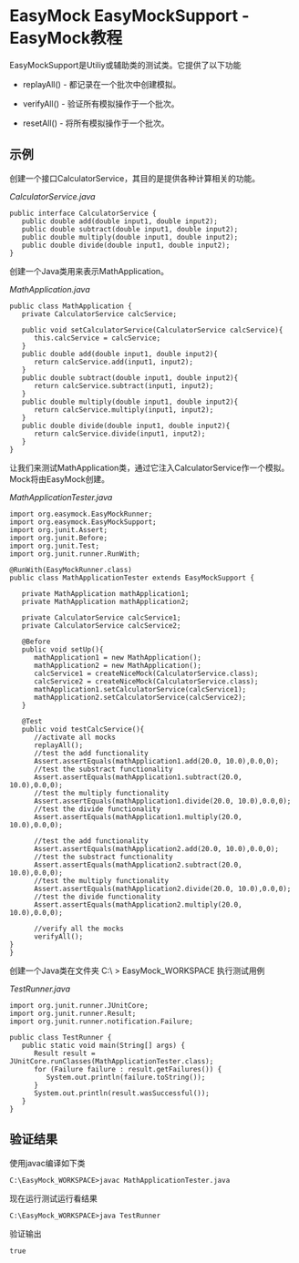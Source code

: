 # EasyMock EasyMockSupport - EasyMock教程

EasyMockSupport是Utiliy或辅助类的测试类。它提供了以下功能

*   replayAll() - 都记录在一个批次中创建模拟。

*   verifyAll() - 验证所有模拟操作于一个批次。

*   resetAll() - 将所有模拟操作于一个批次。

## 示例

创建一个接口CalculatorService，其目的是提供各种计算相关的功能。

_CalculatorService.java_

```
public interface CalculatorService {
   public double add(double input1, double input2);
   public double subtract(double input1, double input2);
   public double multiply(double input1, double input2);
   public double divide(double input1, double input2);
}
```

创建一个Java类用来表示MathApplication。

_MathApplication.java_

```
public class MathApplication {
   private CalculatorService calcService;

   public void setCalculatorService(CalculatorService calcService){
      this.calcService = calcService;
   }
   public double add(double input1, double input2){
      return calcService.add(input1, input2);        
   }
   public double subtract(double input1, double input2){
      return calcService.subtract(input1, input2);
   }
   public double multiply(double input1, double input2){
      return calcService.multiply(input1, input2);
   }
   public double divide(double input1, double input2){
      return calcService.divide(input1, input2);
   }
}
```

让我们来测试MathApplication类，通过它注入CalculatorService作一个模拟。Mock将由EasyMock创建。

_MathApplicationTester.java_

```
import org.easymock.EasyMockRunner;
import org.easymock.EasyMockSupport;
import org.junit.Assert;
import org.junit.Before;
import org.junit.Test;
import org.junit.runner.RunWith;

@RunWith(EasyMockRunner.class)
public class MathApplicationTester extends EasyMockSupport {

   private MathApplication mathApplication1;
   private MathApplication mathApplication2;

   private CalculatorService calcService1;
   private CalculatorService calcService2;

   @Before
   public void setUp(){
      mathApplication1 = new MathApplication();
      mathApplication2 = new MathApplication();
      calcService1 = createNiceMock(CalculatorService.class);
      calcService2 = createNiceMock(CalculatorService.class);
      mathApplication1.setCalculatorService(calcService1);
      mathApplication2.setCalculatorService(calcService2);
   }

   @Test
   public void testCalcService(){
      //activate all mocks
      replayAll();    
      //test the add functionality
      Assert.assertEquals(mathApplication1.add(20.0, 10.0),0.0,0);
      //test the substract functionality
      Assert.assertEquals(mathApplication1.subtract(20.0, 10.0),0.0,0);
      //test the multiply functionality
      Assert.assertEquals(mathApplication1.divide(20.0, 10.0),0.0,0);        
      //test the divide functionality
      Assert.assertEquals(mathApplication1.multiply(20.0, 10.0),0.0,0);

      //test the add functionality
      Assert.assertEquals(mathApplication2.add(20.0, 10.0),0.0,0);
      //test the substract functionality
      Assert.assertEquals(mathApplication2.subtract(20.0, 10.0),0.0,0);
      //test the multiply functionality
      Assert.assertEquals(mathApplication2.divide(20.0, 10.0),0.0,0);        
      //test the divide functionality
      Assert.assertEquals(mathApplication2.multiply(20.0, 10.0),0.0,0);

      //verify all the mocks
      verifyAll();
}
}
```

创建一个Java类在文件夹 C:\ &gt; EasyMock_WORKSPACE 执行测试用例

_TestRunner.java_

```
import org.junit.runner.JUnitCore;
import org.junit.runner.Result;
import org.junit.runner.notification.Failure;

public class TestRunner {
   public static void main(String[] args) {
      Result result = JUnitCore.runClasses(MathApplicationTester.class);
      for (Failure failure : result.getFailures()) {
         System.out.println(failure.toString());
      }
      System.out.println(result.wasSuccessful());
   }
}      
```

## 验证结果

使用javac编译如下类

```
C:\EasyMock_WORKSPACE>javac MathApplicationTester.java

```

现在运行测试运行看结果

```
C:\EasyMock_WORKSPACE>java TestRunner

```

验证输出

```
true
```

